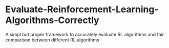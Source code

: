 # Evaluate-Reinforcement-Learning-Algorithms-Correctly
A simpl but proper framework to accurately evaluate RL algorithms and fair comparison between different RL algorithms
